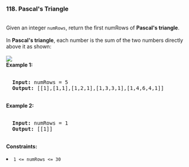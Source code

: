 <h3>118. Pascal's Triangle</h3>
<br>
Given an integer <code>numRows</code>, return the first numRows of <strong>Pascal's triangle</strong>.<br>
<br>
In <strong>Pascal's triangle</strong>, each number is the sum of the two numbers directly above it as shown:<br>
<br>
<img src="https://user-images.githubusercontent.com/74855047/226994838-9208aca0-205f-4a16-8191-73a596b62cf5.png">
<br>
<b>Example 1:</b><br>
<br>
<pre>
  <strong>Input:</strong> numRows = 5
  <strong>Output:</strong> [[1],[1,1],[1,2,1],[1,3,3,1],[1,4,6,4,1]]
</pre>
<br>
<b>Example 2:</b><br>
<br>
<pre>
  <strong>Input:</strong> numRows = 1
  <strong>Output:</strong> [[1]]
</pre>
<br>
<b>Constraints:</b><br>
<br>
<li><code>1 <= numRows <= 30</code></li>

